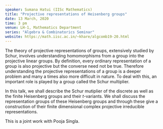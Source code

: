 ```yaml
---
speaker: Sumana Hatui (IISc Mathematics)
title: "Projective representations of Heisenberg groups"
date: 13 March, 2020
time: 3 pm
venue: LH-1, Mathematics Department
series: "Algebra & Combinatorics Seminar"
website: https://math.iisc.ac.in/~khare/algcomb19-20.html
---
```


The theory of projective representations of groups, extensively
studied by Schur, involves understanding homomorphisms from a
group into the projective linear groups. By definition, every
ordinary representation of a group is also projective but the
converse need not be true. Therefore understanding the projective
representations of a group is a deeper problem and many a times
also more difficult in nature. To deal with this, an important
role is played by a group called the Schur multiplier.

In this talk, we shall describe the Schur mutiplier of the discrete
as well as the finite Heisenberg groups and their $t$-variants.
We shall discuss the representation groups of these Heisenberg
groups and through these give a construction of their finite
dimensional complex projective irreducible representations.

This is a joint work with Pooja Singla. 
